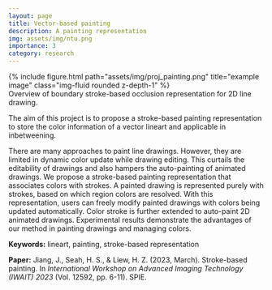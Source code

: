 ```yaml
---
layout: page
title: Vector-based painting
description: A painting representation
img: assets/img/ntu.png
importance: 3
category: research
---
```


<div class="row">
    <div class="col-sm mt-3 mt-md-0">
        {% include figure.html path="assets/img/proj_painting.png" title="example image" class="img-fluid rounded z-depth-1" %}
    </div>
</div>
<div class="caption">
    Overview of boundary stroke-based occlusion representation for 2D line drawing.
</div>

<p class="justify">
The aim of this project is to propose a stroke-based painting representation to store the color information of a vector lineart and applicable in inbetweening.
</p>

<p class="justify">

There are many approaches to paint line drawings. However, they are limited in dynamic color update while drawing editing. This curtails the editability of drawings and also hampers the auto-painting of animated drawings. We propose a stroke-based painting representation that associates colors with strokes. A painted drawing is represented purely with strokes, based on which region colors are resolved. With this representation, users can freely modify painted drawings with colors being updated automatically. Color stroke is further extended to auto-paint 2D animated drawings. Experimental results demonstrate the advantages of our method in painting drawings and managing colors.
</p>

<p class="justify">
<strong>Keywords:</strong> lineart, painting, stroke-based representation
</p>

<p class="justify">
<strong>Paper:</strong> Jiang, J., Seah, H. S., & Liew, H. Z. (2023, March). Stroke-based painting. In <i>International Workshop on Advanced Imaging Technology (IWAIT) 2023</i> (Vol. 12592, pp. 6-11). SPIE.
</p>
